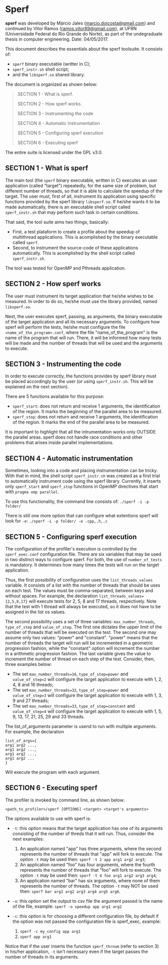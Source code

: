 # Sperf

**sperf** was developed by Márcio Jales (marcio.dojcosta@gmail.com) and continued by Vitor Ramos (ramos.vitor89@gmail.com), at UFRN (Universidade Federal do Rio Grande do Norte), as part of the undegraduate thesis in computer engineering.
Date: 04/05/2017.

This document describes the essentials about the sperf toolsuite. It consists of:
- `sperf` binary executable (writter in C);
- `sperf_instr.sh` shell script;
- and the `libsperf.so` shared library.

The document is organized as shown below:

> SECTION 1 - What is sperf.
>
> SECTION 2 - How sperf works.
>
> SECTION 3 - Instrumenting the code
>
> SECTION 4 - Automatic instrumentation
>
> SECTION 5 - Configuring sperf execution
>
> SECTION 6 - Executing sperf

The entire suite is licensed under the GPL v3.0.

## SECTION 1 - What is sperf

The main tool (the `sperf` binary executable, written in C) executes an user application (called "target") repeatedly, for the same size of problem, but different number of threads, so that it is able to calculate the speedup of the target. The user must, first of all, instrument its application using specific functions provided by the sperf library `libsperf.so`. If he/she wants it to be made automatically, there is an executable shell script called `sperf_instr.sh`  that may perform such task in certain conditions.  

That said, the tool suite aims two things, basically:

- First, a test plataform to create a profile about the speedup of multithread applications. This is acomplished by the binary executable called `sperf`.
- Second, to instrument the source-code of these applications automatically. This is acomplished by the shell script called `sperf_instr.sh`.

The tool was tested for OpenMP and Pthreads application.

## SECTION 2 - How sperf works

The user must instrument its target application that he/she wishes to be measured. In order to do so, he/she must use the library provided, named `libsperf.so`.

Next, the user executes sperf, passing, as arguments, the binary executable of the target application and all its necessary arguments. To configure how sperf will perform the tests, he/she must configure the file `<name_of_the_program>.conf`, where the file "name_of_the_program" is the name of the program that will run. There, it will be informed how many tests will be made and the number of threads that will be used and the arguments to execute.

## SECTION 3 - Instrumenting the code

In order to execute correctly, the functions provides by sperf library must be placed accordingly by the user (or using `sperf_instr.sh`. This will be explained on the next section). 

There are 5 functions available for this purpose:

- `sperf_start`: does not return and receive 1 arguments, the identification of the region. It marks the beginning of the parallel area to be measured.
- `sperf_stop`: does not return and receive 1 arguments, the identification of the region. It marks the end of the parallel area to be measured.

It is important to highlight that all the intrumentation works only OUTSIDE the parallel areas. sperf does not handle race conditions and other problems that arises inside parallel implementations.

## SECTION 4 - Automatic instrumentation

Sometimes, looking into a code and placing instrumentation can be tricky. With that in mind, the shell script `sperf_instr.sh` was created as a first trial to automatically instrument code using the sperf library. Currently, it inserts only `sperf_start` and `sperf_stop` functions in OpenMP directives that start with `pragma omp parallel`.

To use this functionality, the command line consists of: `./sperf -i -p folder/`

There is still one more option that can configure what extentions sperf will look for `-e`: `./sperf -i -p folder/ -e .cpp,.h,.c`

## SECTION 5 - Configuring sperf execution

The configuration of the profiler's execution is controlled by the `sperf_exec.conf` configuration file. There are six variables that may be used in two distinct ways to configure sperf. For both, the use of `number_of_tests` is mandatory. It determines how many times the tests will run on the target application.	

Thus, the first possibility of configuration uses the `list_threads_values` variable. It consists of a list with the number of threads that should be uses on each test. The values must be comma-separated, between keys and without spaces. For example, the declaration `list_threads_values={2,5,8,17}` will execute tests for 2, 5, 8 and 17 threads, respectively. Note that the test with 1 thread will always be executed, so it does not have to be assigned in the list os values.

The second possibility uses a set of three variables: `max_number_threads`, `type_of_step` and `value_of_step`. The first one dictates the upper limit of the number of threads that will be executed on the test. The second one may assume only two values: "power" and "constant". "power" means that the number of threads the target will run will be incremented in a geometric progression fashion, while the "constant" option will increment the number in a arithmetic progression fashion. The last variable gives the value to increment the number of thread on each step of the test. Consider, then, three examples below:

- The set `max_number_threads=16`, `type_of_step=power` and `value_of_step=2` will configure the target application to execute with 1, 2, 4, 8 and 16 threads;
- The set `max_number_threads=32`, `type_of_step=power` and `value_of_step=3` will configure the target application to execute with 1, 3, 9 and 27 threads;
- The set `max_number_threads=33`, `type_of_step=constant` and `value_of_step=4` will configure the target application to execute with 1, 5, 9, 13, 17, 21, 25, 29 and 33 threads.

The list_of_arguments parameter is usend to run with multiple arguments. For example, the declaration
```
list_of_args={
arg1 arg2 ...,
arg1 arg2 ...,
arg1 arg2 ...,
arg1 arg2 ...
}
```
Will execute the program with each argument. 

## SECTION 6 - Executing sperf

The profiler is invoked by command line, as shown below:

`<path_to_profiler>/sperf [OPTIONS] <target> <target's arguments>`
	
The options available to use with sperf is:

- `-t`: this option means that the target application has one of its arguments consisting of the number of threds that it will run. Thus, consider the next examples:
   1. An application named "app" has three arguments, where the second represents the number of threads that "app" will fork to execute. The option `-t` may be used then: `sperf -t 2 app arg1 arg2 arg3`;
   2. An application named "foo" has four arguments, where the fourth represents the number of threads that "foo" will fork to execute. The option `-t` may be used then: `sperf -t 4 foo arg1 arg2 arg3 arg4`;
   3. An application named "bar" has six arguments, where none of them represents the number of threads. The option `-t` may NOT be used then: `sperf bar arg1 arg2 arg3 arg4 arg5 arg6`.
   
- `-o`: this option set the output to csv file the argument passed is the name of the file, example: `sperf -o speedup app arg1 arg2`
	
- `-c`: this option is for choosing a different configuration file, by default if the option was not passed the configuration file is sperf_exec, example:
  1. `sperf -c my_config app arg1`
  2. `sperf app arg1`
	
Notice that if the user inserts the function `sperf_thrnum` (refer to section 3) in his/her application, `-t` isn't necessary even if the target passes the number of threads in its arguments.
